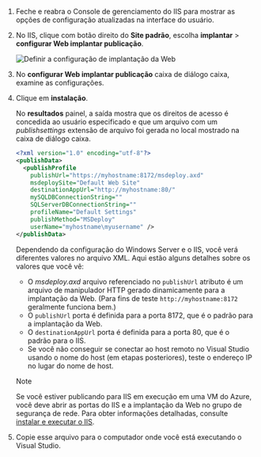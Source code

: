 
1. Feche e reabra o Console de gerenciamento do IIS para mostrar as opções de configuração atualizadas na interface do usuário.

1. No IIS, clique com botão direito do **Site padrão**, escolha **implantar** > **configurar Web implantar publicação**.

    ![Definir a configuração de implantação da Web](../../deployment/media/tutorial-configure-web-deploy-publishing.png)

1. No **configurar Web implantar publicação** caixa de diálogo caixa, examine as configurações.

1. Clique em **instalação**.

    No **resultados** painel, a saída mostra que os direitos de acesso é concedida ao usuário especificado e que um arquivo com um *publishsettings* extensão de arquivo foi gerada no local mostrado na caixa de diálogo caixa.

    ```xml
    <?xml version="1.0" encoding="utf-8"?>
    <publishData>
      <publishProfile
        publishUrl="https://myhostname:8172/msdeploy.axd"
        msdeploySite="Default Web Site"
        destinationAppUrl="http://myhostname:80/"
        mySQLDBConnectionString=""
        SQLServerDBConnectionString=""
        profileName="Default Settings"
        publishMethod="MSDeploy"
        userName="myhostname\myusername" />
    </publishData>
    ```

    Dependendo da configuração do Windows Server e o IIS, você verá diferentes valores no arquivo XML. Aqui estão alguns detalhes sobre os valores que você vê:

    * O *msdeploy.axd* arquivo referenciado no `publishUrl` atributo é um arquivo de manipulador HTTP gerado dinamicamente para a implantação da Web. (Para fins de teste `http://myhostname:8172` geralmente funciona bem.)
    * O `publishUrl` porta é definida para a porta 8172, que é o padrão para a implantação da Web.
    * O `destinationAppUrl` porta é definida para a porta 80, que é o padrão para o IIS.
    * Se você não conseguir se conectar ao host remoto no Visual Studio usando o nome do host (em etapas posteriores), teste o endereço IP no lugar do nome de host.

    > [!NOTE]
    > Se você estiver publicando para IIS em execução em uma VM do Azure, você deve abrir as portas do IIS e a implantação da Web no grupo de segurança de rede. Para obter informações detalhadas, consulte [instalar e executar o IIS](/azure/virtual-machines/windows/quick-create-portal#open-port-80-for-web-traffic).

1. Copie esse arquivo para o computador onde você está executando o Visual Studio.

